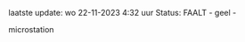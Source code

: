 laatste update: 
wo 22-11-2023  4:32   uur 
Status: FAALT - geel - 
<div class="service R">microstation</div>